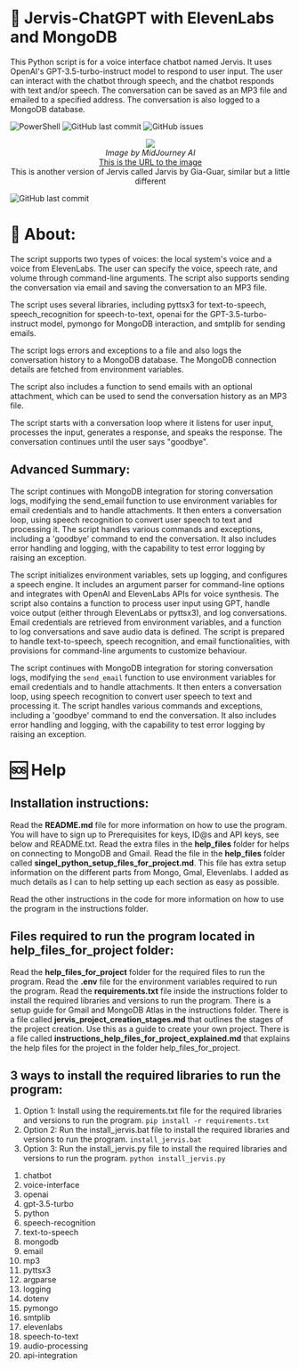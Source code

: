 # 📝 Jervis-ChatGPT with ElevenLabs and MongoDB

This Python script is for a voice interface chatbot named Jervis. It uses OpenAI's GPT-3.5-turbo-instruct model to respond to user input. The user can interact with the chatbot through speech, and the chatbot responds with text and/or speech. The conversation can be saved as an MP3 file and emailed to a specified address. The conversation is also logged to a MongoDB database.

![PowerShell](https://img.shields.io/badge/-PowerShell-black?style=flat-square&logo=powershell)
![GitHub last commit](https://img.shields.io/github/last-commit/davidtkeane/jervis-ChatGPT?style=flat-square)
![GitHub issues](https://img.shields.io/github/issues-raw/davidtkeane/jervis-ChatGPT?style=flat-square)

<p align="center">
  <img src="https://user-images.githubusercontent.com/49094051/227788148-a8ff8e06-86a4-41a6-aa53-8b7d6855360c.png"/>
  <br>
  <i>Image by MidJourney AI</i>
  <br>
  <a href="https://github.com/gia-guar/JARVIS-ChatGPT/tree/main">This is the URL to the image</a>
  <br>
  This is another version of Jervis called Jarvis by Gia-Guar, similar but a little different
</p>

![GitHub last commit](https://img.shields.io/github/last-commit/davidtkeane/jervis-ChatGPT?style=for-the-badge)

# 🧐 About:

The script supports two types of voices: the local system's voice and a voice from ElevenLabs. The user can specify the voice, speech rate, and volume through command-line arguments. The script also supports sending the conversation via email and saving the conversation to an MP3 file.

The script uses several libraries, including pyttsx3 for text-to-speech, speech_recognition for speech-to-text, openai for the GPT-3.5-turbo-instruct model, pymongo for MongoDB interaction, and smtplib for sending emails.

The script logs errors and exceptions to a file and also logs the conversation history to a MongoDB database. The MongoDB connection details are fetched from environment variables.

The script also includes a function to send emails with an optional attachment, which can be used to send the conversation history as an MP3 file.

The script starts with a conversation loop where it listens for user input, processes the input, generates a response, and speaks the response. The conversation continues until the user says "goodbye".

## Advanced Summary:

The script continues with MongoDB integration for storing conversation logs, modifying the send_email function to use environment variables for email credentials and to handle attachments. It then enters a conversation loop, using speech recognition to convert user speech to text and processing it. The script handles various commands and exceptions, including a 'goodbye' command to end the conversation. It also includes error handling and logging, with the capability to test error logging by raising an exception.

The script initializes environment variables, sets up logging, and configures a speech engine. It includes an argument parser for command-line options and integrates with OpenAI and ElevenLabs APIs for voice synthesis. The script also contains a function to process user input using GPT, handle voice output (either through ElevenLabs or pyttsx3), and log conversations. Email credentials are retrieved from environment variables, and a function to log conversations and save audio data is defined. The script is prepared to handle text-to-speech, speech recognition, and email functionalities, with provisions for command-line arguments to customize behaviour.

The script continues with MongoDB integration for storing conversation logs, modifying the `send_email` function to use environment variables for email credentials and to handle attachments. It then enters a conversation loop, using speech recognition to convert user speech to text and processing it. The script handles various commands and exceptions, including a 'goodbye' command to end the conversation. It also includes error handling and logging, with the capability to test error logging by raising an exception.

# 🆘 Help

<h2>Installation instructions:</h2>

<p>Read the <b>README.md</b> file for more information on how to use the program. You will have to sign up to Prerequisites for keys, ID@s and API keys, see below and README.txt. Read the extra files in the <b>help_files</b> folder for helps on connecting to MongoDB and Gmail. Read the file in the <b>help_files</b> folder called <b>singel_python_setup_files_for_project.md</b>. This file has extra setup information on the different parts from Mongo, Gmal, Elevenlabs. I added as much details as I can to help setting up each section as easy as possible.</p>

<p>Read the other instructions in the code for more information on how to use the program in the instructions folder.</p>

<h2>Files required to run the program located in help_files_for_project folder:</h2>

<p>Read the <b>help_files_for_project</b> folder for the required files to run the program. Read the <b>.env</b> file for the environment variables required to run the program. Read the <b>requirements.txt</b> file inside the instructions folder to install the required libraries and versions to run the program. There is a setup guide for Gmail and MongoDB Atlas in the instructions folder. There is a file called <b>jervis_project_creation_stages.md</b> that outlines the stages of the project creation. Use this as a guide to create your own project. There is a file called <b>instructions_help_files_for_project_explained.md</b> that explains the help files for the project in the folder help_files_for_project.</p>

<h2>3 ways to install the required libraries to run the program:</h2>

<ol>
  <li>Option 1: Install using the requirements.txt file for the required libraries and versions to run the program. <code>pip install -r requirements.txt</code></li>
  <li>Option 2: Run the install_jervis.bat file to install the required libraries and versions to run the program. <code>install_jervis.bat</code></li>
  <li>Option 3: Run the install_jervis.py file to install the required libraries and versions to run the program. <code>python install_jervis.py</code></li>
</ol>

<ol>
  <li>chatbot</li>
  <li>voice-interface</li>
  <li>openai</li>
  <li>gpt-3.5-turbo</li>
  <li>python</li>
  <li>speech-recognition</li>
  <li>text-to-speech</li>
  <li>mongodb</li>
  <li>email</li>
  <li>mp3</li>
  <li>pyttsx3</li>
  <li>argparse</li>
  <li>logging</li>
  <li>dotenv</li>
  <li>pymongo</li>
  <li>smtplib</li>
  <li>elevenlabs</li>
  <li>speech-to-text</li>
  <li>audio-processing</li>
  <li>api-integration</li>
</ol>
